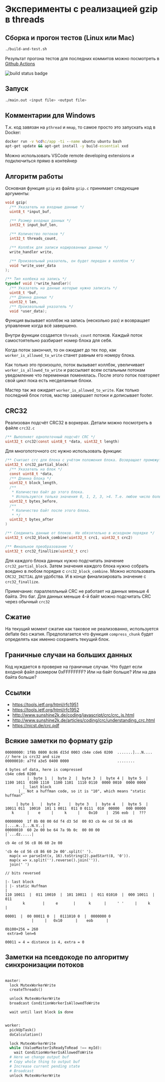 # Эксперименты с реализацией gzip в threads

## Сборка и прогон тестов (Linux или Mac)

```sh
./build-and-test.sh
```

Результат прогона тестов для последних коммитов
можно посмотреть в [Github Actions](./../../actions)

![build status badge](https://github.com/roginvs/c_threads/workflows/ci_test/badge.svg)

## Запуск

```sh
./main.out <input file> <output file>
```

## Комментарии для Windows

Т.к. код завязан на `pthread` и `mmap`, то самое просто это запускать код в Docker:

```cmd
docker run -v %cd%:/app -ti --name ubuntu ubuntu bash
apt-get update && apt-get install -y build-essential xxd
```

Можно использовать VSCode remote developing extensions и подключиться прямо в контейнер

## Алгоритм работы

Основная функция `gzip` из файла `gzip.c` принимает следующие аргументы:

```C
void gzip(
  /** Указатель на входные данные */
  uint8_t *input_buf,

  /** Размер входных данных */
  int32_t input_buf_len,

  /** Количество потоков */
  int32_t threads_count,

  /** Коллбэк для записи кодированных данных */
  write_handler write,

  /** Произвольный указатель, он будет передан в коллбэк */
  void *write_user_data
);

/** Тип колбека на запись */
typedef void (*write_handler)(
  /** Указатель на данные которые нужно записать */
  uint8_t *buf,
  /** Длинна данных */
  uint32_t len,
  /** Произвольный указатель */
  void *user_data);

```

Функция вызывает коллбэк на запись (несколько раз) и возвращает управление когда всё завершено.

Внутри функции создается `threads_count` потоков. Каждый поток самостоятельно разбирает номер блока для себя.

Когда поток закончил, то он ожидает до тех пор, как `worker_is_allowed_to_write` станет равным его номеру блока.

Как только это произошло, поток вызывает коллбэк, увеличивает `worker_is_allowed_to_write` и рассылает всем остальным потокам уведомление что переменная поменялась. После этого поток повторяет свой цикл пока есть несделанные блоки.

Мастер так же ожидает `worker_is_allowed_to_write`. Как только последний блок готов, мастер завершает потоки и дописывает footer.

## CRC32

Реализован подсчёт CRC32 в воркерах. Детали можно посмотреть в файле `crc32.c`

```C
/** Выполняет однопоточный подсчёт CRC */
uint32_t crc32(const uint8_t *data, uint32_t length)
```

Для многопоточного crc нужно использовать функции:

```C
/** Считает crc для блока с учётом положения блока. Возвращает промежуточный результат */
uint32_t crc32_partial_block(
  /** Указатель на блок */
  const uint8_t *data,
  /** Длинна блока */
  uint32_t block_length,
  /**
   * Количество байт до этого блока.
   * Используются только значения 0, 1, 2, 3, >4. Т.е. любое число больше 4 даст тот же результат */
  uint32_t bytes_before,
  /**
   * Количество байт после этого блока.
   * */
  uint32_t bytes_after
)

/** Соединить данные от блоков. Не обязятельно в исходном порядке */
uint32_t crc32_block_combine(uint32_t crc1, uint32_t crc2)

/** Финальное преобразование */
uint32_t crc32_finallize(uint32_t crc)
```

Для каждого блока данных нужно подсчитать значение `crc32_partial_block`. Затем значения каждого блока нужно
собрать воедино в любом порядке с `crc32_block_combine`. Можно использовать `CRC32_INITIAL` для удобства.
И в конце финализировать значение с `crc32_finallize`.

Примечание: параллелльный CRC не работает на данных меньше 4 байта. Это баг.
Для данных меньше 4-й байт можно подсчитать CRC через обычный `crc32`

## Сжатие

На текущий момент сжатие как таковое не реализованно, используется deflate без сжатия. Предполагается что функция `compress_chunk` будет определять как именно сохранять текущий блок.

## Граничные случаи на больших данных

Код нуждается в проверке на граничные случаи. Что будет если входной файл размером 0xFFFFFFFF? Или на байт больше? Или на два байта больше?

## Ссылки

- https://tools.ietf.org/html/rfc1951
- https://tools.ietf.org/html/rfc1952
- http://www.sunshine2k.de/coding/javascript/crc/crc_js.html
- http://www.sunshine2k.de/articles/coding/crc/understanding_crc.html
- https://nicst.de/crc.pdf

## Всякие заметки по формату gzip

```raw
00000000: 1f8b 0800 8c86 d15d 0003 cb4e cde6 0200  .......]...N....
// here is crc32 and size
00000010: a7fd a3e5 0400 0000                      ........

4 bytes of data, here is compressed
cb4e cde6 0200
          |  byte 1  |  byte 2  |  byte 3  |  byte 4 |  byte 5  |
1100 1011  0100 1110  1100 1101  1110 0110  0000 0010  0000 0000
        |_ last block
      |__ Not a huffman code, so it is "10", which means "static huffman"

     | byte 1   |  byte 2    |  byte 3   |  byte 4   |  byte 5  |
10011 011  10010  101 1 0011  011 0 0111  010  00000   000 00000
   k      |    e     |     k     |    0x10    |  256 eob  |  ???

```

```raw
00000000  1f 8b 08 00 6d f4 d3 5d  00 03 cb 4e cd 56 c8 86  |....m..]...N.V..|
00000010  60 2e 00 be 64 7a 9b 0c  00 00 00                 |`...dz.....|

cb 4e cd 56 c8 86 60 2e 00

'cb 4e cd 56 c8 86 60 2e 00'.split(' ').
  map(x => parseInt(x, 16).toString(2).padStart(8, '0')).
  map(x => x.split('').reverse().join('')).
  join(' ')

// bits reversed

|- last block
| |- static Huffman
|
110 10011  |  011 10010  |  101 10011  |  011 01010  |  000 10011  |  011
        k        |     e       |      k      |     ' '     |     k       |

00001  |  00 00011 0  |  0111010 0  |  0000000 0
            |     |   0x10      |    eob      |

0b100+256 = 260
 extra=0 len=6

00011 = 4 = distance is 4, extra = 0
```

## Заметки на псевдокоде по алгоритму синхронизации потоков

```python

master:
  lock MutexWorkerWrite
  createThreads()

  unlock MutexWorkerWrite
  broadcast ConditionWorkerIsAllowedToWrite

  wait until last block is done


worker:
  pickUpTask()
  doCalculation()

  lock MutexWorkerWrite
  while (ValueMasterIsReadyToRead !== myId):
    wait ConditionWorkerIsAllowedToWrite
  # Here we change output buf
  # Copy whole thing to output buf
  # Increase current pending state
  # Broadcast
  unlock MutexWorkerWrite
```
